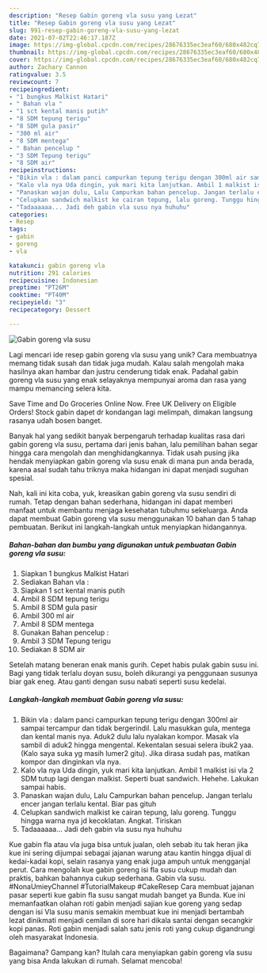 ```yaml
---
description: "Resep Gabin goreng vla susu yang Lezat"
title: "Resep Gabin goreng vla susu yang Lezat"
slug: 991-resep-gabin-goreng-vla-susu-yang-lezat
date: 2021-07-02T22:46:17.187Z
image: https://img-global.cpcdn.com/recipes/28676335ec3eaf60/680x482cq70/gabin-goreng-vla-susu-foto-resep-utama.jpg
thumbnail: https://img-global.cpcdn.com/recipes/28676335ec3eaf60/680x482cq70/gabin-goreng-vla-susu-foto-resep-utama.jpg
cover: https://img-global.cpcdn.com/recipes/28676335ec3eaf60/680x482cq70/gabin-goreng-vla-susu-foto-resep-utama.jpg
author: Zachary Cannon
ratingvalue: 3.5
reviewcount: 7
recipeingredient:
- "1 bungkus Malkist Hatari"
- " Bahan vla "
- "1 sct kental manis putih"
- "8 SDM tepung terigu"
- "8 SDM gula pasir"
- "300 ml air"
- "8 SDM mentega"
- " Bahan pencelup "
- "3 SDM Tepung terigu"
- "8 SDM air"
recipeinstructions:
- "Bikin vla : dalam panci campurkan tepung terigu dengan 300ml air sampai tercampur dan tidak bergerindil. Lalu masukkan gula, mentega dan kental manis nya. Aduk2 dulu lalu nyalakan kompor. Masak vla sambil di aduk2 hingga mengental. Kekentalan sesuai selera ibuk2 yaa. (Kalo saya suka yg masih lumer2 gitu). Jika dirasa sudah pas, matikan kompor dan dinginkan vla nya."
- "Kalo vla nya Uda dingin, yuk mari kita lanjutkan. Ambil 1 malkist isi vla 2 SDM tutup lagi dengan malkist. Seperti buat sandwich. Hehehe. Lakukan sampai habis."
- "Panaskan wajan dulu, Lalu Campurkan bahan pencelup. Jangan terlalu encer jangan terlalu kental. Biar pas gituh"
- "Celupkan sandwich malkist ke cairan tepung, lalu goreng. Tunggu hingga warna nya jd kecoklatan. Angkat. Tiriskan"
- "Tadaaaaaa... Jadi deh gabin vla susu nya huhuhu"
categories:
- Resep
tags:
- gabin
- goreng
- vla

katakunci: gabin goreng vla 
nutrition: 291 calories
recipecuisine: Indonesian
preptime: "PT26M"
cooktime: "PT40M"
recipeyield: "3"
recipecategory: Dessert

---
```



![Gabin goreng vla susu](https://img-global.cpcdn.com/recipes/28676335ec3eaf60/680x482cq70/gabin-goreng-vla-susu-foto-resep-utama.jpg)

Lagi mencari ide resep gabin goreng vla susu yang unik? Cara membuatnya memang tidak susah dan tidak juga mudah. Kalau salah mengolah maka hasilnya akan hambar dan justru cenderung tidak enak. Padahal gabin goreng vla susu yang enak selayaknya mempunyai aroma dan rasa yang mampu memancing selera kita.

Save Time and Do Groceries Online Now. Free UK Delivery on Eligible Orders! Stock gabin dapet dr kondangan lagi melimpah, dimakan langsung rasanya udah bosen banget.

Banyak hal yang sedikit banyak berpengaruh terhadap kualitas rasa dari gabin goreng vla susu, pertama dari jenis bahan, lalu pemilihan bahan segar hingga cara mengolah dan menghidangkannya. Tidak usah pusing jika hendak menyiapkan gabin goreng vla susu enak di mana pun anda berada, karena asal sudah tahu triknya maka hidangan ini dapat menjadi suguhan spesial.


Nah, kali ini kita coba, yuk, kreasikan gabin goreng vla susu sendiri di rumah. Tetap dengan bahan sederhana, hidangan ini dapat memberi manfaat untuk membantu menjaga kesehatan tubuhmu sekeluarga. Anda dapat membuat Gabin goreng vla susu menggunakan 10 bahan dan 5 tahap pembuatan. Berikut ini langkah-langkah untuk menyiapkan hidangannya.

<!--inarticleads1-->

##### Bahan-bahan dan bumbu yang digunakan untuk pembuatan Gabin goreng vla susu:

1. Siapkan 1 bungkus Malkist Hatari
1. Sediakan  Bahan vla :
1. Siapkan 1 sct kental manis putih
1. Ambil 8 SDM tepung terigu
1. Ambil 8 SDM gula pasir
1. Ambil 300 ml air
1. Ambil 8 SDM mentega
1. Gunakan  Bahan pencelup :
1. Ambil 3 SDM Tepung terigu
1. Sediakan 8 SDM air


Setelah matang beneran enak manis gurih. Cepet habis pulak gabin susu ini. Bagi yang tidak terlalu doyan susu, boleh dikurangi ya penggunaan susunya biar gak eneg. Atau ganti dengan susu nabati seperti susu kedelai. 

<!--inarticleads2-->

##### Langkah-langkah membuat Gabin goreng vla susu:

1. Bikin vla : dalam panci campurkan tepung terigu dengan 300ml air sampai tercampur dan tidak bergerindil. Lalu masukkan gula, mentega dan kental manis nya. Aduk2 dulu lalu nyalakan kompor. Masak vla sambil di aduk2 hingga mengental. Kekentalan sesuai selera ibuk2 yaa. (Kalo saya suka yg masih lumer2 gitu). Jika dirasa sudah pas, matikan kompor dan dinginkan vla nya.
1. Kalo vla nya Uda dingin, yuk mari kita lanjutkan. Ambil 1 malkist isi vla 2 SDM tutup lagi dengan malkist. Seperti buat sandwich. Hehehe. Lakukan sampai habis.
1. Panaskan wajan dulu, Lalu Campurkan bahan pencelup. Jangan terlalu encer jangan terlalu kental. Biar pas gituh
1. Celupkan sandwich malkist ke cairan tepung, lalu goreng. Tunggu hingga warna nya jd kecoklatan. Angkat. Tiriskan
1. Tadaaaaaa... Jadi deh gabin vla susu nya huhuhu


Kue gabin fla atau vla juga bisa untuk jualan, oleh sebab itu tak heran jika kue ini sering dijumpai sebagai jajanan warung atau kantin hingga dijual di kedai-kadai kopi, selain rasanya yang enak juga ampuh untuk mengganjal perut. Cara mengolah kue gabin goreng isi fla susu cukup mudah dan praktis, bahkan bahannya cukup sederhana. Gabin vla susu. #NonaUmieyChannel #TutorialMakeup #CakeResep Cara membuat jajanan pasar seperti kue gabin fla susu sangat mudah banget ya Bunda. Kue ini memanfaatkan olahan roti gabin menjadi sajian kue goreng yang sedap dengan isi Vla susu manis semakin membuat kue ini menjadi bertambah lezat dinikmati menjadi cemilan di sore hari dikala santai dengan secangkir kopi panas. Roti gabin menjadi salah satu jenis roti yang cukup digandrungi oleh masyarakat Indonesia. 

Bagaimana? Gampang kan? Itulah cara menyiapkan gabin goreng vla susu yang bisa Anda lakukan di rumah. Selamat mencoba!
